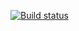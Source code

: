 [![Build status](https://ci.appveyor.com/api/projects/status/kpqxriuxdx3ynvwn?svg=true)](https://ci.appveyor.com/project/Le-ha12/bdd-1)
